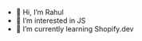 - 👋 Hi, I’m Rahul
- 👀 I’m interested in JS
- 🌱 I’m currently learning Shopify.dev

<!---
rahulbrimo/rahulbrimo is a ✨ special ✨ repository because its `README.md` (this file) appears on your GitHub profile.
You can click the Preview link to take a look at your changes.
--->
